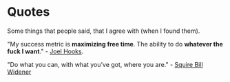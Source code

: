 # Quotes
Some things that people said, that I agree with (when I found them).

"My success metric is **maximizing free time**. The ability to do **whatever the fuck I want**." - [Joel Hooks](https://joelhooks.com/blog/2016/04/08/setting-goals-for-my-version-of-success). 

"Do what you can, with what you’ve got, where you are." - [Squire Bill Widener](https://suebrewton.com/2014/12/31/squire-bill-widener-vs-theodore-roosevelt/)
